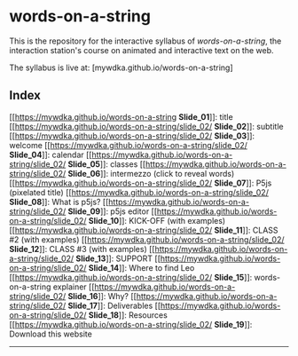 # words-on-a-string

This is the repository for the interactive syllabus of *words-on-a-string*, the interaction station's course on animated and interactive text on the web.

The syllabus is live at: [mywdka.github.io/words-on-a-string]

## Index
[[https://mywdka.github.io/words-on-a-string **Slide_01**]]: title
[[https://mywdka.github.io/words-on-a-string/slide_02/ **Slide_02**]]: subtitle
[[https://mywdka.github.io/words-on-a-string/slide_02/ **Slide_03**]]: welcome
[[https://mywdka.github.io/words-on-a-string/slide_02/ **Slide_04**]]: calendar
[[https://mywdka.github.io/words-on-a-string/slide_02/ **Slide_05**]]: classes
[[https://mywdka.github.io/words-on-a-string/slide_02/ **Slide_06**]]: intermezzo (click to reveal words)
[[https://mywdka.github.io/words-on-a-string/slide_02/ **Slide_07**]]: P5js (pixelated title)
[[https://mywdka.github.io/words-on-a-string/slide_02/ **Slide_08**]]: What is p5js?
[[https://mywdka.github.io/words-on-a-string/slide_02/ **Slide_09**]]: p5js editor
[[https://mywdka.github.io/words-on-a-string/slide_02/ **Slide_10**]]: KICK-OFF (with examples)
[[https://mywdka.github.io/words-on-a-string/slide_02/ **Slide_11**]]: CLASS #2 (with examples)
[[https://mywdka.github.io/words-on-a-string/slide_02/ **Slide_12**]]: CLASS #3 (with examples)
[[https://mywdka.github.io/words-on-a-string/slide_02/ **Slide_13**]]: SUPPORT
[[https://mywdka.github.io/words-on-a-string/slide_02/ **Slide_14**]]: Where to find Leo
[[https://mywdka.github.io/words-on-a-string/slide_02/ **Slide_15**]]: words-on-a-string explainer
[[https://mywdka.github.io/words-on-a-string/slide_02/ **Slide_16**]]: Why?
[[https://mywdka.github.io/words-on-a-string/slide_02/ **Slide_17**]]: Deliverables
[[https://mywdka.github.io/words-on-a-string/slide_02/ **Slide_18**]]: Resources
[[https://mywdka.github.io/words-on-a-string/slide_02/ **Slide_19**]]: Download this website

---
